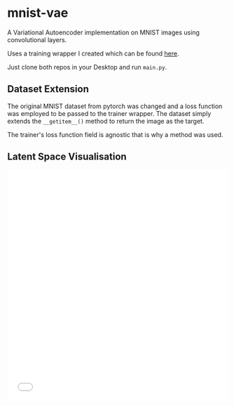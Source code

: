 # mnist-vae

A Variational Autoencoder implementation on MNIST images using convolutional layers.

Uses a training wrapper I created which can be found [here](https://github.com/npitsillos/productivity_efficiency/tree/master/torch_trainer).

Just clone both repos in your Desktop and run ```main.py```.

## Dataset Extension

The original MNIST dataset from pytorch was changed and a loss function was employed to be passed to the trainer wrapper.  The dataset simply extends the ```__getitem__()``` method to return the image as the target.

The trainer's loss function field is agnostic that is why a method was used.

## Latent Space Visualisation

<iframe id="igraph" scrolling="no" style="border:none; " seamless="seamless" src="./raw.html" height="525" width="100%"></iframe>